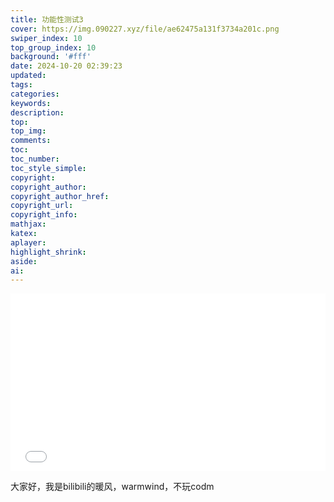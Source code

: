 ```yaml
---
title: 功能性测试3
cover: https://img.090227.xyz/file/ae62475a131f3734a201c.png
swiper_index: 10
top_group_index: 10
background: '#fff'
date: 2024-10-20 02:39:23
updated:
tags:
categories:
keywords:
description:
top:
top_img:
comments:
toc:
toc_number:
toc_style_simple:
copyright:
copyright_author:
copyright_author_href:
copyright_url:
copyright_info:
mathjax:
katex:
aplayer:
highlight_shrink:
aside:
ai:
---
```


<div class="video-container">
<iframe src="//player.bilibili.com/player.html?isOutside=true&aid=447007078&bvid=BV1bj411z7ya&cid=1228227257&p=1" scrolling="no" border="0" frameborder="no" framespacing="0" allowfullscreen="true"></iframe>
</div>

<style>
.video-container {
    position: relative;
    width: 100%;
    padding-top: 56.25%; /* 16:9 aspect ratio (height/width = 9/16 * 100%) */
}

.video-container iframe {
    position: absolute;
    top: 0;
    left: 0;
    width: 100%;
    height: 100%;
}
</style>

大家好，我是bilibili的暖风，warmwind，不玩codm
